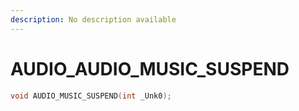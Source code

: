 ```yaml
---
description: No description available 
---
```


# AUDIO\_AUDIO_MUSIC_SUSPEND

```cpp
void AUDIO_MUSIC_SUSPEND(int _Unk0);
```